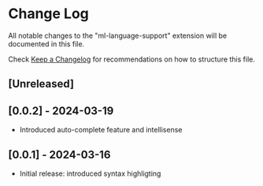 # Change Log

All notable changes to the "ml-language-support" extension will be documented in this file.

Check [Keep a Changelog](http://keepachangelog.com/) for recommendations on how to structure this file.

## [Unreleased]

## [0.0.2] - 2024-03-19
- Introduced auto-complete feature and intellisense

## [0.0.1] - 2024-03-16
- Initial release: introduced syntax highligting